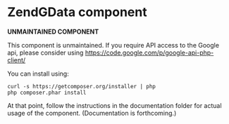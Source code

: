 ZendGData component
===================

**UNMAINTAINED COMPONENT**

This component is unmaintained.  If you require API access to the Google api,
please consider using https://code.google.com/p/google-api-php-client/

You can install using:

```
curl -s https://getcomposer.org/installer | php
php composer.phar install
```

At that point, follow the instructions in the documentation folder for actual
usage of the component. (Documentation is forthcoming.)
